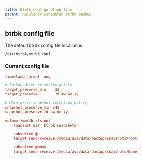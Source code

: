 ```yaml
---
title: Btrbk configuration file
parent: Regularly scheduled btrbk backup
---
```


## btrbk config file 

The default btrbk config file location is:

```/etc/btrbk/btrbk.conf```

### Current config file

``` conf
timestamp_format long

# Backup drive retention policy
target_preserve_min    3d
target_preserve        7d 4w 6m 1y

# Main drive snapshot retention policy
snapshot_preserve_min 14d
snapshot_preserve 7d 4w 6m 1y

volume /mnt/btrfsroot
    snapshot_dir .btrbk-snapshots

    subvolume @
    target send-receive /media/ava/data-backup/snapshots/root

    subvolume @home
    target send-receive /media/ava/data-backup/snapshots/home
```


